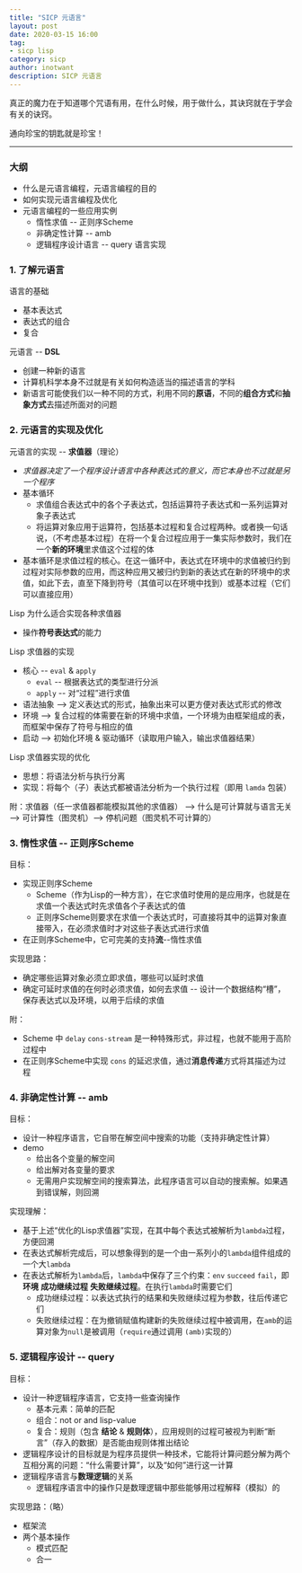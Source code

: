```yaml
---
title: "SICP 元语言" 
layout: post
date: 2020-03-15 16:00
tag:
- sicp lisp
category: sicp
author: inotwant
description: SICP 元语言
---
```


真正的魔力在于知道哪个咒语有用，在什么时候，用于做什么，其诀窍就在于学会有关的诀窍。

通向珍宝的钥匙就是珍宝！

---

### 大纲

- 什么是元语言编程，元语言编程的目的
- 如何实现元语言编程及优化
- 元语言编程的一些应用实例
  - 惰性求值 -- 正则序Scheme
  - 非确定性计算 -- amb
  - 逻辑程序设计语言 -- query 语言实现

### 1. 了解元语言

语言的基础

- 基本表达式
- 表达式的组合
- 复合

元语言 -- **DSL**

- 创建一种新的语言
- 计算机科学本身不过就是有关如何构造适当的描述语言的学科
- 新语言可能使我们以一种不同的方式，利用不同的**原语**，不同的**组合方式**和**抽象方式**去描述所面对的问题

### 2. 元语言的实现及优化

元语言的实现 -- **求值器**（理论）

- *求值器决定了一个程序设计语言中各种表达式的意义，而它本身也不过就是另一个程序*
- 基本循环
  - 求值组合表达式中的各个子表达式，包括运算符子表达式和一系列运算对象子表达式
  - 将运算对象应用于运算符，包括基本过程和复合过程两种。或者换一句话说，（不考虑基本过程）在将一个复合过程应用于一集实际参数时，我们在一个**新的环境**里求值这个过程的体
- 基本循环是求值过程的核心。在这一循环中，表达式在环境中的求值被归约到过程对实际参数的应用，而这种应用又被归约到新的表达式在新的环境中的求值，如此下去，直至下降到符号（其值可以在环境中找到）或基本过程（它们可以直接应用）

Lisp 为什么适合实现各种求值器

- 操作**符号表达式**的能力

Lisp 求值器的实现

- 核心 -- `eval` & `apply`
  - `eval` -- 根据表达式的类型进行分派
  - `apply` -- 对“过程”进行求值
- 语法抽象 --> 定义表达式的形式，抽象出来可以更方便对表达式形式的修改
- 环境 --> 复合过程的体需要在新的环境中求值，一个环境为由框架组成的表，而框架中保存了符号与相应的值
- 启动 --> 初始化环境 & 驱动循环（读取用户输入，输出求值器结果）

Lisp 求值器实现的优化

- 思想：将语法分析与执行分离
- 实现：将每个（子）表达式都被语法分析为一个执行过程（即用 `lamda` 包装）

附：求值器（任一求值器都能模拟其他的求值器） -->  什么是可计算就与语言无关 --> 可计算性（图灵机）--> 停机问题（图灵机不可计算的）

### 3. 惰性求值 -- 正则序Scheme

目标：

- 实现正则序Scheme
  - Scheme（作为Lisp的一种方言），在它求值时使用的是应用序，也就是在求值一个表达式时先求值各个子表达式的值
  - 正则序Scheme则要求在求值一个表达式时，可直接将其中的运算对象直接带入，在必须求值时才对这些子表达式进行求值
- 在正则序Scheme中，它可完美的支持**流**--惰性求值

实现思路：

- 确定哪些运算对象必须立即求值，哪些可以延时求值
- 确定可延时求值的在何时必须求值，如何去求值 -- 设计一个数据结构“槽”，保存表达式以及环境，以用于后续的求值

附：

- Scheme 中 `delay` `cons-stream` 是一种特殊形式，非过程，也就不能用于高阶过程中
- 在正则序Scheme中实现 `cons` 的延迟求值，通过**消息传递**方式将其描述为过程

### 4. 非确定性计算 -- amb

目标：

- 设计一种程序语言，它自带在解空间中搜索的功能（支持非确定性计算）
- demo
  - 给出各个变量的解空间
  - 给出解对各变量的要求
  - 无需用户实现解空间的搜索算法，此程序语言可以自动的搜索解。如果遇到错误解，则回溯

实现理解：

- 基于上述“优化的Lisp求值器”实现，在其中每个表达式被解析为`lambda`过程，方便回溯
- 在表达式解析完成后，可以想象得到的是一个由一系列小的`lambda`组件组成的一个大`lambda`
- 在表达式解析为`lambda`后，`lambda`中保存了三个约束：`env` `succeed` `fail`，即**环境** **成功继续过程** **失败继续过程**。在执行`lambda`时需要它们
  - 成功继续过程：以表达式执行的结果和失败继续过程为参数，往后传递它们
  - 失败继续过程：在为撤销赋值构建新的失败继续过程中被调用，在`amb`的运算对象为`null`是被调用（`require`通过调用 `(amb)`实现的）

### 5. 逻辑程序设计 -- query

目标：

- 设计一种逻辑程序语言，它支持一些查询操作
  - 基本元素：简单的匹配
  - 组合：not or and lisp-value
  - 复合：规则（包含 **结论** & **规则体**），应用规则的过程可被视为判断“断言”（存入的数据）是否能由规则体推出结论
- 逻辑程序设计的目标就是为程序员提供一种技术，它能将计算问题分解为两个互相分离的问题：“什么需要计算”，以及“如何”进行这一计算
- 逻辑程序语言与**数理逻辑**的关系
  - 逻辑程序语言中的操作只是数理逻辑中那些能够用过程解释（模拟）的

实现思路：（略）

- 框架流
- 两个基本操作
  - 模式匹配
  - 合一